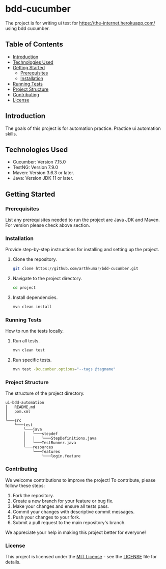 # bdd-cucumber

The project is for writing ui test for https://the-internet.herokuapp.com/ using bdd cucumber.

## Table of Contents

- [Introduction](#introduction)
- [Technologies Used](#technologies-used)
- [Getting Started](#getting-started)
    - [Prerequisites](#prerequisites)
    - [Installation](#installation)
- [Running Tests](#running-tests)
- [Project Structure](#project-structure)
- [Contributing](#contributing)
- [License](#license)

## Introduction

The goals of this project is for automation practice. Practice ui automation skills.

## Technologies Used

- Cucumber: Version 7.15.0
- TestNG: Version 7.9.0
- Maven: Version 3.6.3 or later.
- Java: Version JDK 11 or later.

## Getting Started

### Prerequisites

List any prerequisites needed to run the project are Java JDK and Maven. For version please check above section.

### Installation

Provide step-by-step instructions for installing and setting up the project.

1. Clone the repository.
   ```bash
   git clone https://github.com/arthkumar/bdd-cucumber.git

2. Navigate to the project directory.
    ```bash
    cd project

3. Install dependencies.
   ```bash
   mvn clean install

### Running Tests
How to run the tests locally.

1. Run all tests.
    ```bash
    mvn clean test

2. Run specific tests.
    ```bash
    mvn test -Dcucumber.options="--tags @tagname"

### Project Structure
The structure of the project directory.

```
ui-bdd-automation
│   README.md
│   pom.xml   
│
└───src
    └───test
        └───java
        │   └───stepdef
        │   |   └───StepDefinitions.java
        │   └───TestRunner.java
        └───resources
            └───features
                └───login.feature
```

### Contributing

We welcome contributions to improve the project! To contribute, please follow these steps:

1. Fork the repository.
2. Create a new branch for your feature or bug fix.
3. Make your changes and ensure all tests pass.
4. Commit your changes with descriptive commit messages.
5. Push your changes to your fork.
6. Submit a pull request to the main repository's branch.

We appreciate your help in making this project better for everyone!

### License

This project is licensed under the [MIT License](https://opensource.org/licenses/MIT) - see the [LICENSE](LICENSE) file for details.
